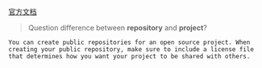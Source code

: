 [官方文档](https://docs.github.com/en/github)
 
> Question difference between **repository** and **project**?
````
You can create public repositories for an open source project. When creating your public repository, make sure to include a license file that determines how you want your project to be shared with others. 
````




